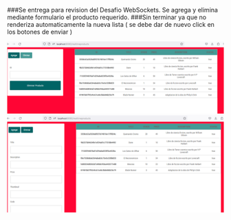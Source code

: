 ###Se entrega para revision del Desafio WebSockets. Se agrega y elimina mediante formulario el producto requerido.
###Sin terminar ya que no renderiza automaticamente la nueva lista ( se debe dar de nuevo click en los botones de enviar )

![put](./realtimeHandlebars_eliminar.png)
![put](./realtimeProducts_agregar.png)
